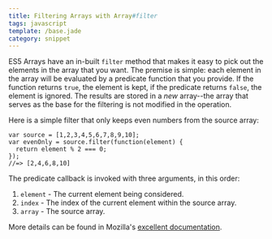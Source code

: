 ```yaml
---
title: Filtering Arrays with Array#filter
tags: javascript
template: /base.jade
category: snippet
---
```


ES5 Arrays have an in-built `filter` method that makes it easy to pick out the elements in the array that you want. The premise is simple: each element in the array will be evaluated by a predicate function that you provide. If the function returns `true`, the element is kept, if the predicate returns `false`, the element is ignored. The results are stored in a *new* array--the array that serves as the base for the filtering is not modified in the operation.

Here is a simple filter that only keeps even numbers from the source array:

```
var source = [1,2,3,4,5,6,7,8,9,10];
var evenOnly = source.filter(function(element) {
  return element % 2 === 0;
});
//=> [2,4,6,8,10]
```

The predicate callback is invoked with three arguments, in this order:

1. `element` - The current element being considered.
2. `index` - The index of the current element within the source array.
3. `array` - The source array.

More details can be found in Mozilla's [excellent documentation](https://developer.mozilla.org/en-US/docs/Web/JavaScript/Reference/Global_Objects/Array/filter).
